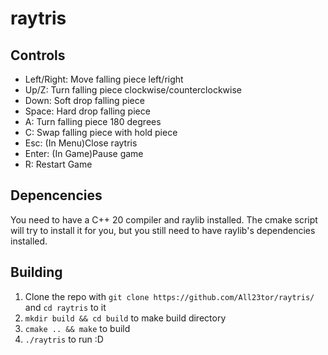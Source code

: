# raytris

## Controls
- Left/Right: Move falling piece left/right
- Up/Z: Turn falling piece clockwise/counterclockwise
- Down: Soft drop falling piece
- Space: Hard drop falling piece
- A: Turn falling piece 180 degrees
- C: Swap falling piece with hold piece
- Esc: (In Menu)Close raytris
- Enter: (In Game)Pause game
- R: Restart Game
## Depencencies
You need to have a C++ 20 compiler and raylib installed. The cmake script will try to install it for you, but you still need to have raylib's dependencies installed.
## Building
1. Clone the repo with `git clone https://github.com/All23tor/raytris/` and `cd raytris` to it
2. `mkdir build && cd build` to make build directory
3. `cmake .. && make` to build
5. `./raytris` to run :D
